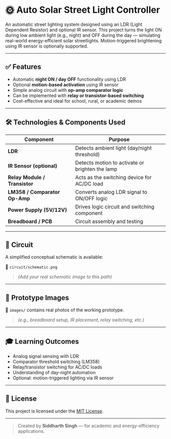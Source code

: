 # 🌞 Auto Solar Street Light Controller

An automatic street lighting system designed using an LDR (Light Dependent Resistor) and optional IR sensor. This project turns the light ON during low ambient light (e.g., night) and OFF during the day — simulating real-world energy-efficient solar streetlights. Motion-triggered brightening using IR sensor is optionally supported.

---

## ✅ Features

- Automatic **night ON / day OFF** functionality using LDR
- Optional **motion-based activation** using IR sensor
- Simple analog circuit with **op-amp comparator logic**
- Can be implemented with **relay or transistor-based switching**
- Cost-effective and ideal for school, rural, or academic demos

---

## 🛠️ Technologies & Components Used

| Component                        | Purpose                                                 |
|----------------------------------|---------------------------------------------------------|
| **LDR**                          | Detects ambient light (day/night threshold)             |
| **IR Sensor (optional)**         | Detects motion to activate or brighten the lamp         |
| **Relay Module / Transistor**    | Acts as the switching device for AC/DC load             |
| **LM358 / Comparator Op-Amp**    | Converts analog LDR signal to ON/OFF logic              |
| **Power Supply (5V/12V)**        | Drives logic circuit and switching component            |
| **Breadboard / PCB**             | Circuit assembly and testing                            |

---

## 🔧 Circuit

A simplified conceptual schematic is available:

📁 `circuit/schematic.png`  
> *(Add your real schematic image to this path)*

---

## 📸 Prototype Images

📁 `images/` contains real photos of the working prototype.  
> *(e.g., breadboard setup, IR placement, relay switching, etc.)*

---

## 🎓 Learning Outcomes

- Analog signal sensing with LDR
- Comparator threshold switching (LM358)
- Relay/transistor switching for AC/DC loads
- Understanding of day-night automation
- Optional: motion-triggered lighting via IR sensor

---

## 📜 License

This project is licensed under the [MIT License](LICENSE).

---

> Created by **Siddharth Singh** — for academic and energy-efficiency applications.  
